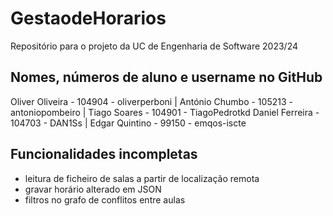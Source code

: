 # GestaodeHorarios
Repositório para o projeto da UC de Engenharia de Software 2023/24

## Nomes, números de aluno e username no GitHub
Oliver Oliveira - 104904 - oliverperboni | António Chumbo - 105213 - antoniopombeiro | Tiago Soares - 104901 - TiagoPedrotkd
Daniel Ferreira - 104703 - DAN1Ss | Edgar Quintino - 99150 - emqos-iscte

## Funcionalidades incompletas
- leitura de ficheiro de salas a partir de localização remota
- gravar horário alterado em JSON
- filtros no grafo de conflitos entre aulas
